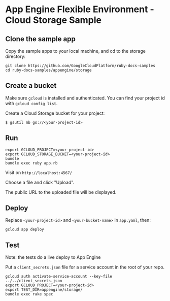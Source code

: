 # App Engine Flexible Environment - Cloud Storage Sample

## Clone the sample app

Copy the sample apps to your local machine, and cd to the storage directory:

```
git clone https://github.com/GoogleCloudPlatform/ruby-docs-samples
cd ruby-docs-samples/appengine/storage
```

## Create a bucket

Make sure `gcloud` is installed and authenticated. You can find your
project id with `gcloud config list`.

Create a Cloud Storage bucket for your project:

```
$ gsutil mb gs://<your-project-id>
```

## Run

```
export GCLOUD_PROJECT=<your-project-id>
export GCLOUD_STORAGE_BUCKET=<your-project-id>
bundle
bundle exec ruby app.rb
```

Visit on `http://localhost:4567/`

Choose a file and click "Upload".

The public URL to the uploaded file will be displayed.

## Deploy

Replace `<your-project-id>` and `<your-bucket-name>` in `app.yaml`, then:

```
gcloud app deploy
```

## Test

Note: the tests do a live deploy to App Engine

Put a `client_secrets.json` file for a service account in the root of
your repo.

```
gcloud auth activate-service-account --key-file ../../client_secrets.json
export GCLOUD_PROJECT=<your-project-id>
export TEST_DIR=appengine/storage/
bundle exec rake spec
```
